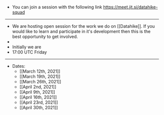 - You can join a session with the following link https://meet.jit.si/datahike-squad
- ---
- We are hosting open session for the work we do on [[Datahike]]. If you would like to learn and participate in it's development then this is the best opportunity to get involved.
- 
- Initially we are 
- 17:00 UTC Friday
- ---
- Dates:
    - [[March 12th, 2021]]
    - [[March 19th, 2021]]
    - [[March 26th, 2021]]
    - [[April 2nd, 2021]]
    - [[April 9th, 2021]]
    - [[April 16th, 2021]]
    - [[April 23rd, 2021]]
    - [[April 30th, 2021]]
